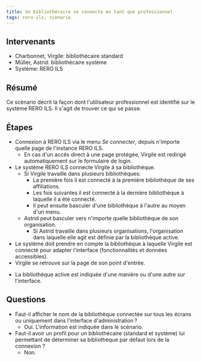 ```yaml
---
title: Un bibliothécaire se connecte en tant que professionnel 
tags: rero-ils, scenario
---
```


## Intervenants

* Charbonnet, Virgile: bibliothécaire standard
* Müller, Astrid: bibliothécaire système
* Système: RERO ILS

## Résumé

Ce scénario décrit la façon dont l'utilisateur professionnel est identifié sur le système RERO ILS. Il s'agit de trouver ce qui se passe.

## Étapes

* Connexion à RERO ILS via le menu *Se connecter*, depuis n'importe quelle page de l'instance RERO ILS.
    - En cas d'un accès direct à une page protégée, Virgile est redirigé automatiquement sur le formulaire de login.
* Le système RERO ILS connecte Virgile à sa bibliothèque.
    - Si Virgile travaille dans plusieurs bibliothèques:
        - La première fois il est connecté à la première bibliothèque de ses affiliations.
        - Les fois suivantes il est connecté à la dernière bibliothèque à laquelle il a été connecté.
        - Il peut ensuite basculer d'une bibliothèque à l'autre au moyen d'un menu.
    * Astrid peut basculer vers n'importe quelle bibliothèque de son organisation.
        - Si Astrid travaille dans plusieurs organisations, l'organisation dans laquelle elle agit est définie par la bibliothèque active.
* Le système doit prendre en compte la bibliothèque à laquelle Virgile est connecté pour adapter l'interface (fonctionnalités et données accessibles).
* Virgile se retrouve sur la page de son point d'entrée.
- La bibliothèque active est indiquée d'une manière ou d'une autre sur l'interface.

## Questions

* Faut-il afficher le nom de la bibliothèque connectée sur tous les écrans ou uniquement dans l'interface d'administration ?
    - Oui. L'information est indiquée dans le scénario.
* Faut-il avoir un profil pour un bibliothécaire (standard et système) lui permettant de déterminer sa bibliothèque par défaut lors de la connexion ?
    - Non.